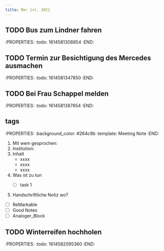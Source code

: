 ```yaml
---
title: Mar 1st, 2021
---
```


## TODO Bus zum Lindner fahren
:PROPERTIES:
:todo: 1614581308854
:END:
## TODO Termin zur Besichtigung des Mercedes ausmachen
:PROPERTIES:
:todo: 1614581347850
:END:
## TODO Bei Frau Schappel melden
:PROPERTIES:
:todo: 1614581387854
:END:
## tags #
:PROPERTIES:
:background_color: #264c9b
:template: Meeting Note
:END:

1. Mit wem gesprochen:  
2. Institution:
3. Inhalt
      - xxxx
      - xxxx
      - xxxx
4. Was ist zu tun 
    -  [ ]   task 1


5.  Handschriftliche Notiz wo?
    

- [ ]   ReMarkable
- [ ]  Good Notes
- [ ]   Analoger\_Block
## TODO Winterreifen hochholen
:PROPERTIES:
:todo: 1614582095360
:END:
##
